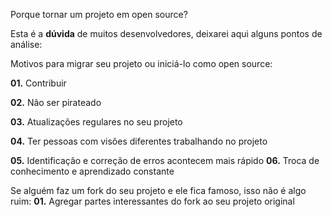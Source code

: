 Porque tornar um projeto em open source?

Esta é a **dúvida** de muitos desenvolvedores, deixarei aqui alguns pontos de análise:

Motivos para migrar seu projeto ou iniciá-lo como open source:

**01.** Contribuir

**02.** Não ser pirateado

**03.** Atualizações regulares no seu projeto

**04.** Ter pessoas com visões diferentes trabalhando no projeto

**05.** Identificação e correção de erros acontecem mais rápido
**06.** Troca de conhecimento e aprendizado constante

Se alguém faz um fork do seu projeto e ele fica famoso, isso não é algo ruim: 
**01.** Agregar partes interessantes do fork ao seu projeto original 
